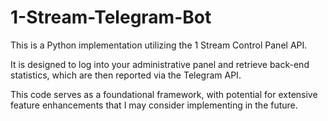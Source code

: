 # 1-Stream-Telegram-Bot
This is a Python implementation utilizing the 1 Stream Control Panel API.

It is designed to log into your administrative panel and retrieve back-end statistics, which are then reported via the Telegram API.

This code serves as a foundational framework, with potential for extensive feature enhancements that I may consider implementing in the future.
